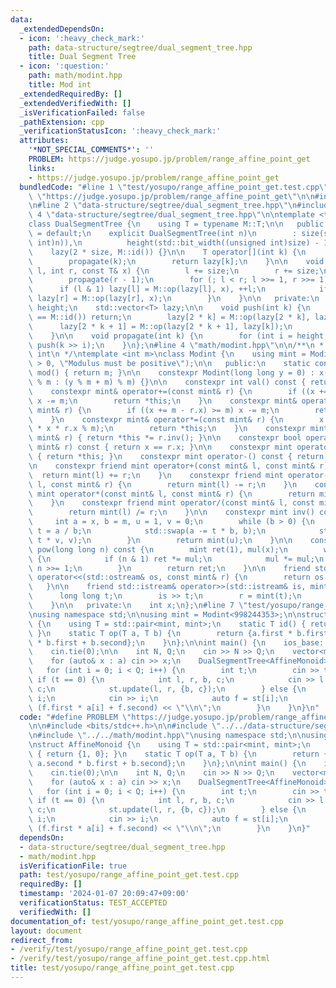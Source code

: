 ```yaml
---
data:
  _extendedDependsOn:
  - icon: ':heavy_check_mark:'
    path: data-structure/segtree/dual_segment_tree.hpp
    title: Dual Segment Tree
  - icon: ':question:'
    path: math/modint.hpp
    title: Mod int
  _extendedRequiredBy: []
  _extendedVerifiedWith: []
  _isVerificationFailed: false
  _pathExtension: cpp
  _verificationStatusIcon: ':heavy_check_mark:'
  attributes:
    '*NOT_SPECIAL_COMMENTS*': ''
    PROBLEM: https://judge.yosupo.jp/problem/range_affine_point_get
    links:
    - https://judge.yosupo.jp/problem/range_affine_point_get
  bundledCode: "#line 1 \"test/yosupo/range_affine_point_get.test.cpp\"\n#define PROBLEM\
    \ \"https://judge.yosupo.jp/problem/range_affine_point_get\"\n\n#include <bits/stdc++.h>\n\
    \n#line 2 \"data-structure/segtree/dual_segment_tree.hpp\"\n#include <bit>\n#line\
    \ 4 \"data-structure/segtree/dual_segment_tree.hpp\"\n\ntemplate <typename M>\n\
    class DualSegmentTree {\n    using T = typename M::T;\n\n   public:\n    DualSegmentTree()\
    \ = default;\n    explicit DualSegmentTree(int n)\n        : size(std::bit_ceil((unsigned\
    \ int)n)),\n          height(std::bit_width((unsigned int)size) - 1),\n      \
    \    lazy(2 * size, M::id()) {}\n\n    T operator[](int k) {\n        k += size;\n\
    \        propagate(k);\n        return lazy[k];\n    }\n\n    void update(int\
    \ l, int r, const T& x) {\n        l += size;\n        r += size;\n        propagate(l);\n\
    \        propagate(r - 1);\n        for (; l < r; l >>= 1, r >>= 1) {\n      \
    \      if (l & 1) lazy[l] = M::op(lazy[l], x), ++l;\n            if (r & 1) --r,\
    \ lazy[r] = M::op(lazy[r], x);\n        }\n    }\n\n   private:\n    int size,\
    \ height;\n    std::vector<T> lazy;\n\n    void push(int k) {\n        if (lazy[k]\
    \ == M::id()) return;\n        lazy[2 * k] = M::op(lazy[2 * k], lazy[k]);\n  \
    \      lazy[2 * k + 1] = M::op(lazy[2 * k + 1], lazy[k]);\n        lazy[k] = M::id();\n\
    \    }\n\n    void propagate(int k) {\n        for (int i = height; i > 0; --i)\
    \ push(k >> i);\n    }\n};\n#line 4 \"math/modint.hpp\"\n\n/**\n * @brief Mod\
    \ int\n */\ntemplate <int m>\nclass Modint {\n    using mint = Modint;\n    static_assert(m\
    \ > 0, \"Modulus must be positive\");\n\n   public:\n    static constexpr int\
    \ mod() { return m; }\n\n    constexpr Modint(long long y = 0) : x(y >= 0 ? y\
    \ % m : (y % m + m) % m) {}\n\n    constexpr int val() const { return x; }\n\n\
    \    constexpr mint& operator+=(const mint& r) {\n        if ((x += r.x) >= m)\
    \ x -= m;\n        return *this;\n    }\n    constexpr mint& operator-=(const\
    \ mint& r) {\n        if ((x += m - r.x) >= m) x -= m;\n        return *this;\n\
    \    }\n    constexpr mint& operator*=(const mint& r) {\n        x = static_cast<int>(1LL\
    \ * x * r.x % m);\n        return *this;\n    }\n    constexpr mint& operator/=(const\
    \ mint& r) { return *this *= r.inv(); }\n\n    constexpr bool operator==(const\
    \ mint& r) const { return x == r.x; }\n\n    constexpr mint operator+() const\
    \ { return *this; }\n    constexpr mint operator-() const { return mint(-x); }\n\
    \n    constexpr friend mint operator+(const mint& l, const mint& r) {\n      \
    \  return mint(l) += r;\n    }\n    constexpr friend mint operator-(const mint&\
    \ l, const mint& r) {\n        return mint(l) -= r;\n    }\n    constexpr friend\
    \ mint operator*(const mint& l, const mint& r) {\n        return mint(l) *= r;\n\
    \    }\n    constexpr friend mint operator/(const mint& l, const mint& r) {\n\
    \        return mint(l) /= r;\n    }\n\n    constexpr mint inv() const {\n   \
    \     int a = x, b = m, u = 1, v = 0;\n        while (b > 0) {\n            int\
    \ t = a / b;\n            std::swap(a -= t * b, b);\n            std::swap(u -=\
    \ t * v, v);\n        }\n        return mint(u);\n    }\n\n    constexpr mint\
    \ pow(long long n) const {\n        mint ret(1), mul(x);\n        while (n > 0)\
    \ {\n            if (n & 1) ret *= mul;\n            mul *= mul;\n           \
    \ n >>= 1;\n        }\n        return ret;\n    }\n\n    friend std::ostream&\
    \ operator<<(std::ostream& os, const mint& r) {\n        return os << r.x;\n \
    \   }\n\n    friend std::istream& operator>>(std::istream& is, mint& r) {\n  \
    \      long long t;\n        is >> t;\n        r = mint(t);\n        return is;\n\
    \    }\n\n   private:\n    int x;\n};\n#line 7 \"test/yosupo/range_affine_point_get.test.cpp\"\
    \nusing namespace std;\n\nusing mint = Modint<998244353>;\n\nstruct AffineMonoid\
    \ {\n    using T = std::pair<mint, mint>;\n    static T id() { return {1, 0};\
    \ }\n    static T op(T a, T b) {\n        return {a.first * b.first, a.second\
    \ * b.first + b.second};\n    }\n};\n\nint main() {\n    ios_base::sync_with_stdio(false);\n\
    \    cin.tie(0);\n\n    int N, Q;\n    cin >> N >> Q;\n    vector<mint> a(N);\n\
    \    for (auto& x : a) cin >> x;\n    DualSegmentTree<AffineMonoid> st(N);\n \
    \   for (int i = 0; i < Q; i++) {\n        int t;\n        cin >> t;\n       \
    \ if (t == 0) {\n            int l, r, b, c;\n            cin >> l >> r >> b >>\
    \ c;\n            st.update(l, r, {b, c});\n        } else {\n            int\
    \ i;\n            cin >> i;\n            auto f = st[i];\n            cout <<\
    \ (f.first * a[i] + f.second) << \"\\n\";\n        }\n    }\n}\n"
  code: "#define PROBLEM \"https://judge.yosupo.jp/problem/range_affine_point_get\"\
    \n\n#include <bits/stdc++.h>\n\n#include \"../../data-structure/segtree/dual_segment_tree.hpp\"\
    \n#include \"../../math/modint.hpp\"\nusing namespace std;\n\nusing mint = Modint<998244353>;\n\
    \nstruct AffineMonoid {\n    using T = std::pair<mint, mint>;\n    static T id()\
    \ { return {1, 0}; }\n    static T op(T a, T b) {\n        return {a.first * b.first,\
    \ a.second * b.first + b.second};\n    }\n};\n\nint main() {\n    ios_base::sync_with_stdio(false);\n\
    \    cin.tie(0);\n\n    int N, Q;\n    cin >> N >> Q;\n    vector<mint> a(N);\n\
    \    for (auto& x : a) cin >> x;\n    DualSegmentTree<AffineMonoid> st(N);\n \
    \   for (int i = 0; i < Q; i++) {\n        int t;\n        cin >> t;\n       \
    \ if (t == 0) {\n            int l, r, b, c;\n            cin >> l >> r >> b >>\
    \ c;\n            st.update(l, r, {b, c});\n        } else {\n            int\
    \ i;\n            cin >> i;\n            auto f = st[i];\n            cout <<\
    \ (f.first * a[i] + f.second) << \"\\n\";\n        }\n    }\n}"
  dependsOn:
  - data-structure/segtree/dual_segment_tree.hpp
  - math/modint.hpp
  isVerificationFile: true
  path: test/yosupo/range_affine_point_get.test.cpp
  requiredBy: []
  timestamp: '2024-01-07 20:09:47+09:00'
  verificationStatus: TEST_ACCEPTED
  verifiedWith: []
documentation_of: test/yosupo/range_affine_point_get.test.cpp
layout: document
redirect_from:
- /verify/test/yosupo/range_affine_point_get.test.cpp
- /verify/test/yosupo/range_affine_point_get.test.cpp.html
title: test/yosupo/range_affine_point_get.test.cpp
---
```

